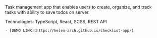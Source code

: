 Task management app that enables users to create, organize, and track tasks with ability to save todos on server.

Technologies: TypeScript, React, SCSS, REST API

    - [DEMO LINK](https://helen-arch.github.io/checklist-app/)
